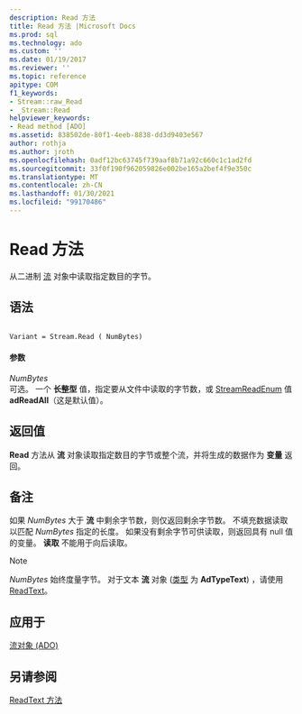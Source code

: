 ```yaml
---
description: Read 方法
title: Read 方法 |Microsoft Docs
ms.prod: sql
ms.technology: ado
ms.custom: ''
ms.date: 01/19/2017
ms.reviewer: ''
ms.topic: reference
apitype: COM
f1_keywords:
- Stream::raw_Read
- _Stream::Read
helpviewer_keywords:
- Read method [ADO]
ms.assetid: 838502de-80f1-4eeb-8838-dd3d9403e567
author: rothja
ms.author: jroth
ms.openlocfilehash: 0adf12bc63745f739aaf8b71a92c660c1c1ad2fd
ms.sourcegitcommit: 33f0f190f962059826e002be165a2bef4f9e350c
ms.translationtype: MT
ms.contentlocale: zh-CN
ms.lasthandoff: 01/30/2021
ms.locfileid: "99170486"
---
```

# <a name="read-method"></a>Read 方法
从二进制 [流](./stream-object-ado.md) 对象中读取指定数目的字节。  
  
## <a name="syntax"></a>语法  
  
```  
  
Variant = Stream.Read ( NumBytes)  
```  
  
#### <a name="parameters"></a>参数  
 *NumBytes*  
 可选。 一个 **长整型** 值，指定要从文件中读取的字节数，或 [StreamReadEnum](./streamreadenum.md) 值 **adReadAll**（这是默认值）。  
  
## <a name="return-value"></a>返回值  
 **Read** 方法从 **流** 对象读取指定数目的字节或整个流，并将生成的数据作为 **变量** 返回。  
  
## <a name="remarks"></a>备注  
 如果 *NumBytes* 大于 **流** 中剩余字节数，则仅返回剩余字节数。 不填充数据读取以匹配 *NumBytes* 指定的长度。 如果没有剩余字节可供读取，则返回具有 null 值的变量。 **读取** 不能用于向后读取。  
  
> [!NOTE]
>  *NumBytes* 始终度量字节。 对于文本 **流** 对象 ([类型](./type-property-ado-stream.md) 为 **AdTypeText**) ，请使用 [ReadText](./readtext-method.md)。  
  
## <a name="applies-to"></a>应用于  
 [流对象 (ADO)](./stream-object-ado.md)  
  
## <a name="see-also"></a>另请参阅  
 [ReadText 方法](./readtext-method.md)